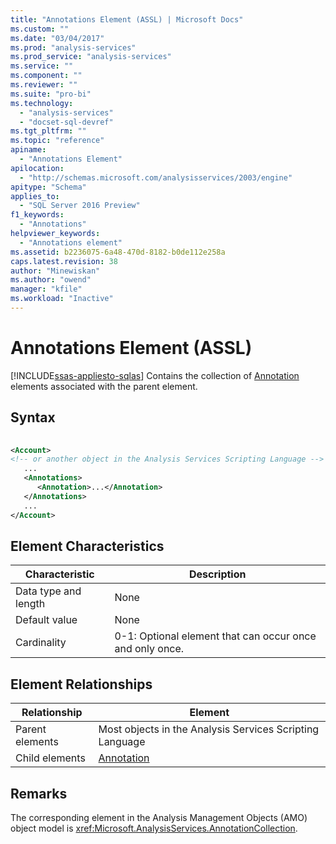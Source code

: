 ```yaml
---
title: "Annotations Element (ASSL) | Microsoft Docs"
ms.custom: ""
ms.date: "03/04/2017"
ms.prod: "analysis-services"
ms.prod_service: "analysis-services"
ms.service: ""
ms.component: ""
ms.reviewer: ""
ms.suite: "pro-bi"
ms.technology: 
  - "analysis-services"
  - "docset-sql-devref"
ms.tgt_pltfrm: ""
ms.topic: "reference"
apiname: 
  - "Annotations Element"
apilocation: 
  - "http://schemas.microsoft.com/analysisservices/2003/engine"
apitype: "Schema"
applies_to: 
  - "SQL Server 2016 Preview"
f1_keywords: 
  - "Annotations"
helpviewer_keywords: 
  - "Annotations element"
ms.assetid: b2236075-6a48-470d-8182-b0de112e258a
caps.latest.revision: 38
author: "Minewiskan"
ms.author: "owend"
manager: "kfile"
ms.workload: "Inactive"
---
```

# Annotations Element (ASSL)
[!INCLUDE[ssas-appliesto-sqlas](../../../includes/ssas-appliesto-sqlas.md)]
  Contains the collection of [Annotation](../../../analysis-services/scripting/objects/annotation-element-assl.md) elements associated with the parent element.  
  
## Syntax  
  
```xml  
  
<Account>  
<!-- or another object in the Analysis Services Scripting Language -->  
   ...  
   <Annotations>  
      <Annotation>...</Annotation>  
   </Annotations>  
   ...  
</Account>  
```  
  
## Element Characteristics  
  
|Characteristic|Description|  
|--------------------|-----------------|  
|Data type and length|None|  
|Default value|None|  
|Cardinality|0-1: Optional element that can occur once and only once.|  
  
## Element Relationships  
  
|Relationship|Element|  
|------------------|-------------|  
|Parent elements|Most objects in the Analysis Services Scripting Language|  
|Child elements|[Annotation](../../../analysis-services/scripting/objects/annotation-element-assl.md)|  
  
## Remarks  
 The corresponding element in the Analysis Management Objects (AMO) object model is <xref:Microsoft.AnalysisServices.AnnotationCollection>.  
  
  
